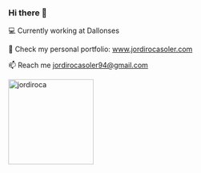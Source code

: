 ### Hi there 👋

💻 Currently working at Dallonses

🔭 Check my personal portfolio: www.jordirocasoler.com

📫 Reach me jordirocasoler94@gmail.com

<img height="170px" src="https://github-readme-stats.vercel.app/api/top-langs/?username=jordiroca94&layout=compact&theme=vue&hide_border=true" alt="jordiroca" />



